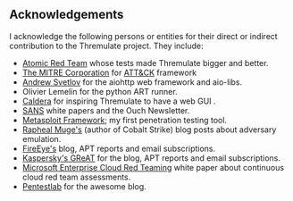 ## Acknowledgements

I acknowledge the following persons or entities for their direct or indirect contribution to the Thremulate project. They include:

- [Atomic Red Team](https://github.com/redcanaryco/atomic-red-team) whose tests made Thremulate bigger and better.
- [The MITRE Corporation](https://www.mitre.org/) for [ATT&CK](https://attack.mitre.org/) framework
- [Andrew Svetlov](https://github.com/asvetlov) for the aiohttp web framework and aio-libs.
- Olivier Lemelin for the python ART runner.
- [Caldera](https://github.com/mitre/caldera) for inspiring Thremulate to have a web GUI .
- [SANS](https://www.sans.org/) white papers and the Ouch Newsletter.
- [Metasploit Framework](https://www.metasploit.com/); my first penetration testing tool.
- [Rapheal Muge's](https://blog.cobaltstrike.com/) (author of Cobalt Strike) blog posts about adversary emulation.
- [FireEye's](https://www.fireeye.com/blog.html)  blog, APT reports and email subscriptions.
- [Kaspersky's GReAT](https://www.kaspersky.com/blog/) for the blog, APT reports and email subscriptions.
- [Microsoft Enterprise Cloud Red Teaming](https://download.microsoft.com/download/C/1/9/C1990DBA-502F-4C2A-848D-392B93D9B9C3/Microsoft_Enterprise_Cloud_Red_Teaming.pdf) white paper about continuous cloud red team assessments.
- [Pentestlab](https://pentestlab.blog/) for the awesome blog.